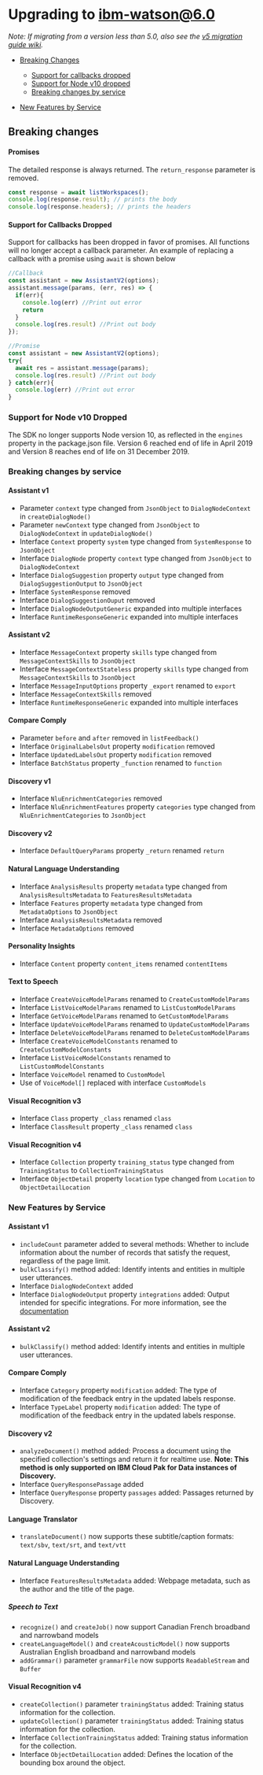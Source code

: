 # Upgrading to ibm-watson@6.0

_Note: If migrating from a version less than 5.0, also see the [v5 migration guide wiki](https://github.com/watson-developer-cloud/node-sdk/wiki/v5-Migration-Guide)._

- [Breaking Changes](#breaking-changes)
  - [Support for callbacks dropped](#support-for-callbacks-dropped)
  - [Support for Node v10 dropped](#support-for-node-v10-dropped)
  - [Breaking changes by service](#breaking-changes-by-service)

- [New Features by Service](#new-features-by-service)

## Breaking changes

#### Promises
The detailed response is always returned. The `return_response` parameter is removed.
```js
const response = await listWorkspaces();
console.log(response.result); // prints the body
console.log(response.headers); // prints the headers
```

#### Support for Callbacks Dropped
Support for callbacks has been dropped in favor of promises. All functions will no longer accept a callback parameter. An example of replacing a callback with a promise using `await` is shown below
```js
//Callback
const assistant = new AssistantV2(options);
assistant.message(params, (err, res) => {
  if(err){
    console.log(err) //Print out error
    return
  }
  console.log(res.result) //Print out body
});
```
```js
//Promise
const assistant = new AssistantV2(options);
try{
  await res = assistant.message(params);
  console.log(res.result) //Print out body
} catch(err){
  console.log(err) //Print out error
}

```

### Support for Node v10 Dropped
The SDK no longer supports Node version 10, as reflected in the `engines` property in the package.json file. Version 6 reached end of life in April 2019 and Version 8 reaches end of life on 31 December 2019.

### Breaking changes by service
#### Assistant v1
- Parameter `context` type changed from `JsonObject` to `DialogNodeContext` in `createDialogNode()`
- Parameter `newContext` type changed from `JsonObject` to `DialogNodeContext` in `updateDialogNode()`
- Interface `Context` property `system` type changed from `SystemResponse` to `JsonObject`
- Interface `DialogNode` property `context` type changed from `JsonObject` to `DialogNodeContext`
- Interface `DialogSuggestion` property `output` type changed from `DialogSuggestionOutput` to `JsonObject`
- Interface `SystemResponse` removed
- Interface `DialogSuggestionOuput` removed
- Interface `DialogNodeOutputGeneric` expanded into multiple interfaces
- Interface `RuntimeResponseGeneric` expanded into multiple interfaces

#### Assistant v2
- Interface `MessageContext` property `skills` type changed from `MessageContextSkills` to `JsonObject`
- Interface `MessageContextStateless` property `skills` type changed from `MessageContextSkills` to `JsonObject`
- Interface `MessageInputOptions` property `_export` renamed to `export`
- Interface `MessageContextSkills` removed
- Interface `RuntimeResponseGeneric` expanded into multiple interfaces

#### Compare Comply
- Parameter `before` and `after` removed in `listFeedback()`
- Interface `OriginalLabelsOut` property `modification` removed
- Interface `UpdatedLabelsOut` property `modification` removed
- Interface `BatchStatus` property `_function` renamed to `function`

#### Discovery v1
- Interface `NluEnrichmentCategories` removed
- Interface `NluEnrichmentFeatures` property `categories` type changed from `NluEnrichmentCategories` to `JsonObject`

#### Discovery v2
- Interface `DefaultQueryParams` property `_return` renamed `return`

#### Natural Language Understanding
- Interface `AnalysisResults` property `metadata` type changed from `AnalysisResultsMetadata` to `FeaturesResultsMetadata`
- Interface `Features` property `metadata` type changed from `MetadataOptions` to `JsonObject`
- Interface `AnalysisResultsMetadata` removed
- Interface `MetadataOptions` removed

#### Personality Insights
- Interface `Content` property `content_items` renamed `contentItems`

#### Text to Speech
- Interface `CreateVoiceModelParams` renamed to `CreateCustomModelParams`
- Interface `ListVoiceModelParams` renamed to `ListCustomModelParams`
- Interface `GetVoiceModelParams` renamed to `GetCustomModelParams`
- Interface `UpdateVoiceModelParams` renamed to `UpdateCustomModelParams`
- Interface `DeleteVoiceModelParams` renamed to `DeleteCustomModelParams`
- Interface `CreateVoiceModelConstants` renamed to `CreateCustomModelConstants`
- Interface `ListVoiceModelConstants` renamed to `ListCustomModelConstants`
- Interface `VoiceModel` renamed to `CustomModel`
- Use of `VoiceModel[]` replaced with interface `CustomModels`

#### Visual Recognition v3
- Interface `Class` property `_class` renamed `class`
- Interface `ClassResult` property `_class` renamed `class`

#### Visual Recognition v4
- Interface `Collection` property `training_status` type changed from `TrainingStatus` to `CollectionTrainingStatus`
- Interface `ObjectDetail` property `location` type changed from `Location` to `ObjectDetailLocation`


### New Features by Service

#### Assistant v1
- `includeCount` parameter added to several methods: Whether to include information about the number of records that satisfy the request, regardless of the page limit.
- `bulkClassify()` method added: Identify intents and entities in multiple user utterances.
- Interface `DialogNodeContext` added
- Interface `DialogNodeOutput` property `integrations` added: Output intended for specific integrations. For more information, see the [documentation](https://cloud.ibm.com/docs/assistant?topic=assistant-dialog-responses-json)

#### Assistant v2
- `bulkClassify()` method added: Identify intents and entities in multiple user utterances.

#### Compare Comply
- Interface `Category` property `modification` added: The type of modification of the feedback entry in the updated labels response.
- Interface `TypeLabel` property `modification` added: The type of modification of the feedback entry in the updated labels response.

#### Discovery v2
- `analyzeDocument()` method added: Process a document using the specified collection's settings and return it for realtime use. **Note: This method is only supported on IBM Cloud Pak for Data instances of Discovery.**
- Interface `QueryResponsePassage` added
- Interface `QueryResponse` property `passages` added: Passages returned by Discovery.

#### Language Translator
- `translateDocument()` now supports these subtitle/caption formats: `text/sbv`, `text/srt`, and `text/vtt`

#### Natural Language Understanding
- Interface `FeaturesResultsMetadata` added: Webpage metadata, such as the author and the title of the page.

##### Speech to Text
- `recognize()` and `createJob()` now support Canadian French broadband and narrowband models
- `createLanguageModel()` and `createAcousticModel()` now supports Australian English broadband and narrowband models
- `addGrammar()` parameter `grammarFile` now supports `ReadableStream` and `Buffer`

#### Visual Recognition v4
- `createCollection()` parameter `trainingStatus` added: Training status information for the collection.
- `updateCollection()` parameter `trainingStatus` added: Training status information for the collection.
- Interface `CollectionTrainingStatus` added: Training status information for the collection.
- Interface `ObjectDetailLocation` added: Defines the location of the bounding box around the object.
